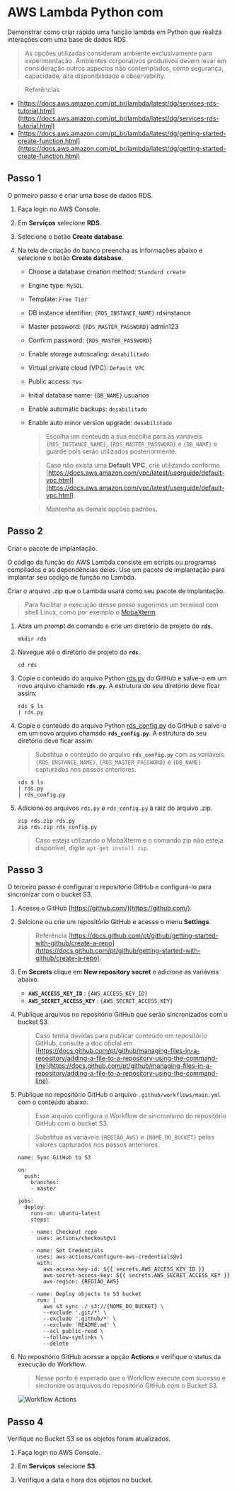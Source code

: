 # AWS Lambda Python com #

Demonstrar como criar rápido uma função lambda em Python que realiza interações com uma base de dados RDS.

> As opções utilizadas consideram ambiente exclusivamente para experimentação.
> Ambientes corporativos produtivos devem levar em consideração outros aspectos não contemplados, como segurança, capacidade, alta disponibilidade e observability.

> Referências
- [https://docs.aws.amazon.com/pt_br/lambda/latest/dg/services-rds-tutorial.html](https://docs.aws.amazon.com/pt_br/lambda/latest/dg/services-rds-tutorial.html)
- [https://docs.aws.amazon.com/pt_br/lambda/latest/dg/getting-started-create-function.html](https://docs.aws.amazon.com/pt_br/lambda/latest/dg/getting-started-create-function.html)

## Passo 1

O primeiro passo é criar uma base de dados RDS.

1. Faça login no AWS Console.

2. Em **Serviços** selecione **RDS**.

3. Selecione o botão **Create database**.

4. Na tela de criação do banco preencha as informações abaixo e selecione o botão **Create database**.

   - Choose a database creation method: `Standard create`
   - Engine type: `MySQL`
   - Template: `Free Tier`
   - DB instance identifier: `{RDS_INSTANCE_NAME}`  rdsinstance
   - Master password: `{RDS_MASTER_PASSWORD}`  admin123
   - Confirm password: `{RDS_MASTER_PASSWORD}`
   - Enable storage autoscaling: `desabilitado`
   - Virtual private cloud (VPC): `Default VPC`
   - Public access: `Yes`
   - Initial database name: `{DB_NAME}` usuarios
   - Enable automatic backups: `desabilitado`
   - Enable auto minor version upgrade: `desabilitado`

     > Escolha um conteúdo a sua escolha para as variáveis `{RDS_INSTANCE_NAME}`, `{RDS_MASTER_PASSWORD}` e `{DB_NAME}` e guarde pois serão utilizados posteriormente.

     > Caso não exista uma **Default VPC**, crie utilizando conforme [https://docs.aws.amazon.com/vpc/latest/userguide/default-vpc.html](https://docs.aws.amazon.com/vpc/latest/userguide/default-vpc.html).

     > Mantenha as demais opções padrões. 


## Passo 2

Criar o pacote de implantação.

O código da função do AWS Lambda consiste em scripts ou programas compilados e as dependências deles. Use um pacote de implantação para implantar seu código de função no Lambda.

Criar o arquivo .zip que o Lambda usará como seu pacote de implantação.

> Para facilitar a execução desse passo sugerimos um terminal com shell Linux, como por exemplo o [MobaXterm](https://mobaxterm.mobatek.net/download-home-edition.html).

1. Abra um prompt de comando e crie um diretório de projeto do **`rds`**.

   `mkdir rds`

2. Navegue até o diretório de projeto do **`rds`**.

   `cd rds`

3. Copie o conteúdo do arquivo Python [rds.py](https://github.com/kledsonhugo/aws-lambda-python-with-rds/blob/main/rds.py) do GitHub e salve-o em um novo arquivo chamado **`rds.py`**. A estrutura do seu diretório deve ficar assim:

   ```
   rds $ ls
   | rds.py
   ```

4. Copie o conteúdo do arquivo Python [rds_config.py](https://github.com/kledsonhugo/aws-lambda-python-with-rds/blob/main/rds_config.py) do GitHub e salve-o em um novo arquivo chamado **`rds_config.py`**. A estrutura do seu diretório deve ficar assim:

   > Substitua o conteúdo do arquivo **`rds_config.py`** com as variáveis `{RDS_INSTANCE_NAME}`, `{RDS_MASTER_PASSWORD}` e `{DB_NAME}` capturadas nos passos anteriores.

   ```
   rds $ ls
   | rds.py
   | rds_config.py
   ```

5. Adicione os arquivos `rds.py` e `rds_config.py` à raiz do arquivo .zip.

   ```
   zip rds.zip rds.py
   zip rds.zip rds_config.py
   ```

     > Caso esteja utilizando o MobaXterm e o comando zip não esteja disponível, digite `apt-get install zip`.

## Passo 3

O terceiro passo é configurar o repositório GitHub e configurá-lo para sincronizar com o bucket S3.

1. Acesse o GitHub [https://github.com/](https://github.com/).

2. Selcione ou crie um repositório GitHub e acesse o menu **Settings**.

   > Referência [https://docs.github.com/pt/github/getting-started-with-github/create-a-repo](https://docs.github.com/pt/github/getting-started-with-github/create-a-repo).

3. Em **Secrets** clique em **New repository secret** e adicione as variáveis abaixo.

   - **`AWS_ACCESS_KEY_ID`** : `{AWS_ACCESS_KEY_ID}`
   - **`AWS_SECRET_ACCESS_KEY`** : `{AWS_SECRET_ACCESS_KEY}`

4. Publique arquivos no repositório GitHub que serão sincronizados com o bucket S3.

   > Caso tenha dúvidas para publicar conteúdo em repositório GitHub, consulte a doc oficial em [https://docs.github.com/pt/github/managing-files-in-a-repository/adding-a-file-to-a-repository-using-the-command-line](https://docs.github.com/pt/github/managing-files-in-a-repository/adding-a-file-to-a-repository-using-the-command-line).

5. Publique no repositório GitHub o arquivo `.github/workflows/main.yml` com o conteúdo abaixo.

   > Esse arquivo configura o Workflow de sincronismo do repositório GitHub com o bucket S3.

   > Substitua as variáveis `{REGIÃO_AWS}` e `{NOME_DO_BUCKET}` pelos valores capturados nos passos anteriores.

   ```
   name: Sync GitHub to S3

   on:
     push:
       branches:
       - master

   jobs:
     deploy:
       runs-on: ubuntu-latest
       steps:

       - name: Checkout repo
         uses: actions/checkout@v1

       - name: Set Credentials
         uses: aws-actions/configure-aws-credentials@v1
         with:
           aws-access-key-id: ${{ secrets.AWS_ACCESS_KEY_ID }}
           aws-secret-access-key: ${{ secrets.AWS_SECRET_ACCESS_KEY }}
           aws-region: {REGIÃO_AWS}

       - name: Deploy objects to S3 bucket
         run: |
           aws s3 sync ./ s3://{NOME_DO_BUCKET} \
           --exclude '.git/*' \
           --exclude '.github/*' \
           --exclude 'README.md' \
           --acl public-read \
           --follow-symlinks \
           --delete
   ```

7. No repositório GitHub acesse a opção **Actions** e verifique o status da execução do Workflow.

   > Nesse ponto é esperado que o Workflow execute com sucesso e sincronize os arquivos do repositório GitHub com o Bucket S3.

   ![Workflow Actions](/images/workflow-actions.PNG)   

## Passo 4

Verifique no Bucket S3 se os objetos foram atualizados.

1. Faça login no AWS Console.

2. Em **Serviços** selecione **S3**.

3. Verifique a data e hora dos objetos no bucket.
